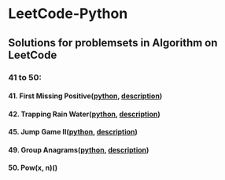 # LeetCode-Python

## Solutions for problemsets in Algorithm on LeetCode

### 41 to 50:

#### 41. First Missing Positive([python](41_50/FirstMissingPositive.py), [description](https://leetcode.com/problems/first-missing-positive/description/))
#### 42. Trapping Rain Water([python](41_50/TrappingRainWater.py), [description](https://leetcode.com/problems/trapping-rain-water/description/))
#### 45. Jump Game II([python](41_50/JumpGame.py), [description](https://leetcode.com/problems/jump-game-ii/description/))
#### 49. Group Anagrams([python](41_50/GroupAnagrams.py), [description](https://leetcode.com/problems/group-anagrams/description/))
#### 50. Pow(x, n)()